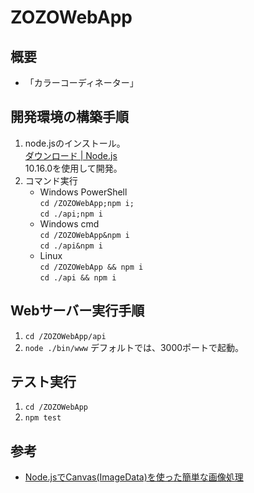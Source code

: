# ZOZOWebApp

## 概要
- 「カラーコーディネーター」




## 開発環境の構築手順
1. node.jsのインストール。  
    [ダウンロード | Node.js](https://nodejs.org/ja/download/)  
    10.16.0を使用して開発。
1. コマンド実行
    - Windows PowerShell  
      `cd /ZOZOWebApp;npm i;`  
      `cd ./api;npm i`
    - Windows cmd  
      `cd /ZOZOWebApp&npm i`  
      `cd ./api&npm i`
    - Linux  
      `cd /ZOZOWebApp && npm i`  
      `cd ./api && npm i`

## Webサーバー実行手順
1. `cd /ZOZOWebApp/api`
1. `node ./bin/www`
デフォルトでは、3000ポートで起動。

## テスト実行
1. `cd /ZOZOWebApp`
1. `npm test`

## 参考
- [Node.jsでCanvas(ImageData)を使った簡単な画像処理](https://qiita.com/redshoga/items/d5afef65081b7fdf60cc)